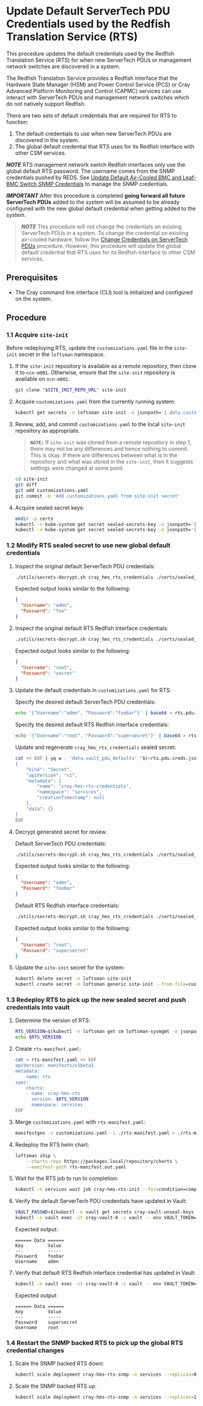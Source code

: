 # Update Default ServerTech PDU Credentials used by the Redfish Translation Service (RTS)

This procedure updates the default credentials used by the Redfish Translation Service (RTS) for when new ServerTech PDUs or management network switches are discovered in a system.

The Redfish Translation Service provides a Redfish interface that the Hardware State Manager (HSM) and Power Control Service (PCS) or Cray Advanced Platform Monitoring and Control (CAPMC) services can use interact with
ServerTech PDUs and management network switches which do not natively support Redfish.

There are two sets of default credentials that are required for RTS to function:

1. The default credentials to use when new ServerTech PDUs are discovered in the system.
1. The global default credential that RTS uses for its Redfish interface with other CSM services.

***NOTE*** RTS management network switch Redfish interfaces only use the global default RTS password. The username comes from the SNMP credentials pushed by REDS.
See [Update Default Air-Cooled BMC and Leaf-BMC Switch SNMP Credentials](Update_Default_Air-Cooled_BMC_and_Leaf_BMC_Switch_SNMP_Credentials.md) to manage the SNMP credentials.

***IMPORTANT*** After this procedure is completed **going forward all future ServerTech PDUs** added to the system will be assumed to be already configured with the new global default
credential when getting added to the system.

> ***NOTE*** This procedure will not change the credentials on existing ServerTech PDUs in a system. To change the credential on existing air-cooled hardware, follow the
> [Change Credentials on ServerTech PDUs](Change_Credentials_on_ServerTech_PDUs.md) procedure. However, this procedure will update the global default credential that RTS
> uses for its Redfish interface to other CSM services.

## Prerequisites

- The Cray command line interface \(CLI\) tool is initialized and configured on the system.

## Procedure

### 1.1 Acquire `site-init`

Before redeploying RTS, update the `customizations.yaml` file in the `site-init` secret in the `loftsman` namespace.

1. If the `site-init` repository is available as a remote repository, then clone it to `ncn-m001`. Otherwise, ensure that the `site-init` repository is available on `ncn-m001`.

    ```bash
    git clone "$SITE_INIT_REPO_URL" site-init
    ```

1. Acquire `customizations.yaml` from the currently running system:

    ```bash
    kubectl get secrets -n loftsman site-init -o jsonpath='{.data.customizations\.yaml}' | base64 -d > site-init/customizations.yaml
    ```

1. Review, add, and commit `customizations.yaml` to the local `site-init` repository as appropriate.

    > **`NOTE:`** If `site-init` was cloned from a remote repository in step 1,
    > there may not be any differences and hence nothing to commit. This is
    > okay. If there are differences between what is in the repository and what
    > was stored in the `site-init`, then it suggests settings were changed at some
    > point.

    ```bash
    cd site-init
    git diff
    git add customizations.yaml
    git commit -m 'Add customizations.yaml from site-init secret'
    ```

1. Acquire sealed secret keys:

    ```bash
    mkdir -p certs
    kubectl -n kube-system get secret sealed-secrets-key -o jsonpath='{.data.tls\.crt}' | base64 -d > certs/sealed_secrets.crt
    kubectl -n kube-system get secret sealed-secrets-key -o jsonpath='{.data.tls\.key}' | base64 -d > certs/sealed_secrets.key
    ```

### 1.2 Modify RTS sealed secret to use new global default credentials

1. Inspect the original default ServerTech PDU credentials:

    ```bash
    ./utils/secrets-decrypt.sh cray_hms_rts_credentials ./certs/sealed_secrets.key ./customizations.yaml | jq .data.vault_pdu_defaults -r | base64 -d | jq
    ```

    Expected output looks similar to the following:

    ```json
    {
      "Username": "admn",
      "Password": "foo"
    }
    ```

1. Inspect the original default RTS Redfish Interface credentials:

    ```bash
    ./utils/secrets-decrypt.sh cray_hms_rts_credentials ./certs/sealed_secrets.key ./customizations.yaml | jq .data.vault_rts_defaults -r | base64 -d | jq
    ```

    Expected output looks similar to the following:

    ```json
    {
      "Username": "root",
      "Password": "secret"
    }
    ```

1. Update the default credentials in `customizations.yaml` for RTS:

    Specify the desired default ServerTech PDU credentials:

    ```bash
    echo '{"Username":"admn", "Password":"foobar"}' | base64 > rts.pdu.creds.json.b64
    ```

    Specify the desired default RTS Redfish interface credentials:

    ```bash
    echo '{"Username":"root", "Password":"supersecret"}' | base64 > rts.redfish.creds.json.b64
    ```

    Update and regenerate `cray_hms_rts_credentials` sealed secret:

    ```bash
    cat << EOF | yq w - 'data.vault_pdu_defaults' "$(<rts.pdu.creds.json.b64)" | yq w - 'data.vault_rts_defaults' "$(<rts.redfish.creds.json.b64)" | yq r -j - | ./utils/secrets-encrypt.sh | yq w -f - -i ./customizations.yaml 'spec.kubernetes.sealed_secrets.cray_hms_rts_credentials'
    {
        "kind": "Secret",
        "apiVersion": "v1",
        "metadata": {
            "name": "cray-hms-rts-credentials",
            "namespace": "services",
            "creationTimestamp": null
        },
        "data": {}
    }
    EOF
    ```

1. Decrypt generated secret for review.

    Default ServerTech PDU credentials:

    ```bash
    ./utils/secrets-decrypt.sh cray_hms_rts_credentials ./certs/sealed_secrets.key ./customizations.yaml | jq .data.vault_pdu_defaults -r | base64 -d | jq
    ```

    Expected output looks similar to the following:

    ```json
    {
      "Username": "admn",
      "Password": "foobar"
    }
    ```

    Default RTS Redfish interface credentials:

    ```bash
    ./utils/secrets-decrypt.sh cray_hms_rts_credentials ./certs/sealed_secrets.key ./customizations.yaml | jq .data.vault_rts_defaults -r | base64 -d | jq
    ```

    Expected output looks similar to the following:

    ```json
    {
      "Username": "root",
      "Password": "supersecret"
    }
    ```

1. Update the `site-init` secret for the system:

    ```bash
    kubectl delete secret -n loftsman site-init
    kubectl create secret -n loftsman generic site-init --from-file=customizations.yaml
    ```

### 1.3 Redeploy RTS to pick up the new sealed secret and push credentials into vault

1. Determine the version of RTS:

    ```bash
    RTS_VERSION=$(kubectl -n loftsman get cm loftsman-sysmgmt -o jsonpath='{.data.manifest\.yaml}' | yq r - 'spec.charts.(name==cray-hms-rts).version')
    echo $RTS_VERSION
    ```

1. Create `rts-manifest.yaml`:

    ```bash
    cat > rts-manifest.yaml << EOF
    apiVersion: manifests/v1beta1
    metadata:
        name: rts
    spec:
        charts:
        - name: cray-hms-rts
          version: $RTS_VERSION
          namespace: services
    EOF
    ```

1. Merge `customizations.yaml` with `rts-manifest.yaml`:

    ```bash
    manifestgen -c customizations.yaml -i ./rts-manifest.yaml > ./rts-manifest.out.yaml
    ```

1. Redeploy the RTS helm chart:

    ```bash
    loftsman ship \
        --charts-repo https://packages.local/repository/charts \
        --manifest-path rts-manifest.out.yaml
    ```

1. Wait for the RTS job to run to completion:

    ```bash
    kubectl -n services wait job cray-hms-rts-init --for=condition=complete --timeout=5m
    ```

1. Verify the default ServerTech PDU credentials have updated in Vault:

    ```bash
    VAULT_PASSWD=$(kubectl -n vault get secrets cray-vault-unseal-keys -o json | jq -r '.data["vault-root"]' |  base64 -d)
    kubectl -n vault exec -it cray-vault-0 -c vault -- env VAULT_TOKEN=$VAULT_PASSWD VAULT_ADDR=http://127.0.0.1:8200 vault kv get secret/pdu-creds/global/pdu
    ```

    Expected output:

    ```text
    ====== Data ======
    Key         Value
    ---         -----
    Password    foobar
    Username    admn
    ```

1. Verify that default RTS Redfish interface credential has updated in Vault:

    ```bash
    kubectl -n vault exec -it cray-vault-0 -c vault -- env VAULT_TOKEN=$VAULT_PASSWD VAULT_ADDR=http://127.0.0.1:8200 vault kv get secret/pdu-creds/global/rts
    ```

    Expected output:

    ```text
    ====== Data ======
    Key         Value
    ---         -----
    Password    supersecret
    Username    root
    ```

### 1.4 Restart the SNMP backed RTS to pick up the global RTS credential changes

1. Scale the SNMP backed RTS down:

    ```bash
    kubectl scale deployment cray-hms-rts-snmp -n services --replicas=0
    ```

1. Scale the SNMP backed RTS up:

    ```bash
    kubectl scale deployment cray-hms-rts-snmp -n services --replicas=1
    ```
